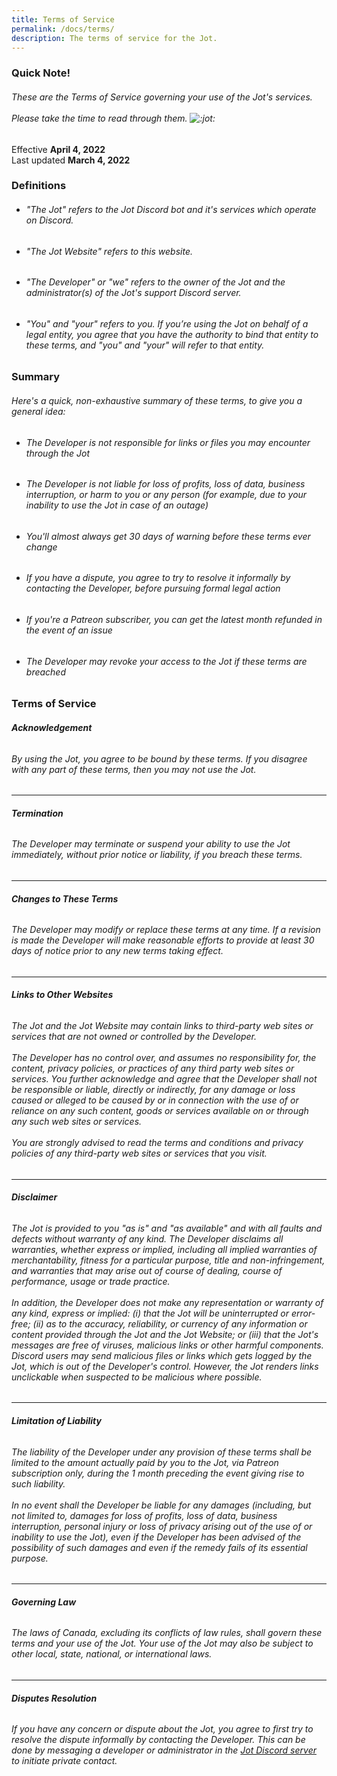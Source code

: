 ```yaml
---
title: Terms of Service
permalink: /docs/terms/
description: The terms of service for the Jot.
---
```

<div class="panel panel-info">
	<div class="panel-heading">
		<h3 class="panel-title" id="quicknote">Quick Note!</h3>
	</div>
    <div class="panel-body">
    <h6>These are the Terms of Service governing your use of the Jot's services.<br/><br/>Please take the time to read through them. <img style="display:inline" src="/jot/assets/img/emotes/jot.png" alt=":jot:"></h6>
    <h10>Effective <strong>April 4, 2022</strong><br/>Last updated <strong>March 4, 2022</strong></h10>
    </div>
</div>
<div class="panel panel-primary">
    <div class="panel-heading">
        <h3 class="panel-title" id="definitions">Definitions</h3>
    </div>
    <div class="panel-body">
    <ul>
    <li><h6>"The Jot" refers to the Jot Discord bot and it's services which operate on Discord.</h6></li>
    <li><h6>"The Jot Website" refers to this website.</h6></li>
    <li><h6>"The Developer" or "we" refers to the owner of the Jot and the administrator(s) of the Jot's support Discord server.</h6></li>
    <li><h6>"You" and "your" refers to you. If you’re using the Jot on behalf of a legal entity, you agree that you have the authority to bind that entity to these terms, and "you" and "your" will refer to that entity.</h6></li>
    </ul>
    </div>
</div>
<div class="panel panel-primary">
    <div class="panel-heading">
        <h3 class="panel-title" id="definitions">Summary</h3>
    </div>
    <div class="panel-body">
    <h6>Here's a quick, non-exhaustive summary of these terms, to give you a general idea:</h6>
    <ul>
    <li><h6>The Developer is not responsible for links or files you may encounter through the Jot</h6></li>
    <li><h6>The Developer is not liable for loss of profits, loss of data, business interruption, or harm to you or any person (for example, due to your inability to use the Jot in case of an outage)</h6></li>
    <li><h6>You'll almost always get 30 days of warning before these terms ever change</h6></li>
    <li><h6>If you have a dispute, you agree to try to resolve it informally by contacting the Developer, before pursuing formal legal action</h6></li>
    <li><h6>If you're a Patreon subscriber, you can get the latest month refunded in the event of an issue</h6></li>
    <li><h6>The Developer may revoke your access to the Jot if these terms are breached</h6></li>
    </ul>
    </div>
</div>
<div class="panel panel-primary">
	<div class="panel-heading">
		<h3 class="panel-title" id="privacy">Terms of Service</h3>
	</div>
	<div class="panel-body">
    <h6><strong>Acknowledgement</strong></h6>
    <h6>By using the Jot, you agree to be bound by these terms. If you disagree with any part of these terms, then you may not use the Jot.</h6>
    <hr/>
    <h6><strong>Termination</strong></h6>
    <h6>The Developer may terminate or suspend your ability to use the Jot immediately, without prior notice or liability, if you breach these terms.</h6>
    <hr/>
    <h6><strong>Changes to These Terms</strong></h6>
    <h6>The Developer may modify or replace these terms at any time. If a revision is made the Developer will make reasonable efforts to provide at least 30 days of notice prior to any new terms taking effect.</h6>
    <hr/>
    <h6><strong>Links to Other Websites</strong></h6>
    <h6>The Jot and the Jot Website may contain links to third-party web sites or services that are not owned or controlled by the Developer.<br/><br/>The Developer has no control over, and assumes no responsibility for, the content, privacy policies, or practices of any third party web sites or services. You further acknowledge and agree that the Developer shall not be responsible or liable, directly or indirectly, for any damage or loss caused or alleged to be caused by or in connection with the use of or reliance on any such content, goods or services available on or through any such web sites or services.<br/><br/>You are strongly advised to read the terms and conditions and privacy policies of any third-party web sites or services that you visit.</h6>
    <hr/>
    <h6><strong>Disclaimer</strong></h6>
    <h6>The Jot is provided to you "as is" and "as available" and with all faults and defects without warranty of any kind. The Developer disclaims all warranties, whether express or implied, including all implied warranties of merchantability, fitness for a particular purpose, title and non-infringement, and warranties that may arise out of course of dealing, course of performance, usage or trade practice.<br/><br/>In addition, the Developer does not make any representation or warranty of any kind, express or implied: (i) that the Jot will be uninterrupted or error-free; (ii) as to the accuracy, reliability, or currency of any information or content provided through the Jot and the Jot Website; or (iii) that the Jot's messages are free of viruses, malicious links or other harmful components. Discord users may send malicious files or links which gets logged by the Jot, which is out of the Developer's control. However, the Jot renders links unclickable when suspected to be malicious where possible.</h6>
    <hr/>
    <h6><strong>Limitation of Liability</strong></h6>
    <h6>The liability of the Developer under any provision of these terms shall be limited to the amount actually paid by you to the Jot, via Patreon subscription only, during the 1 month preceding the event giving rise to such liability.<br/><br/>In no event shall the Developer be liable for any damages (including, but not limited to, damages for loss of profits, loss of data, business interruption, personal injury or loss of privacy arising out of the use of or inability to use the Jot), even if the Developer has been advised of the possibility of such damages and even if the remedy fails of its essential purpose.</h6>
    <hr/>
    <h6><strong>Governing Law</strong></h6>
    <h6>The laws of Canada, excluding its conflicts of law rules, shall govern these terms and your use of the Jot. Your use of the Jot may also be subject to other local, state, national, or international laws.</h6>
    <hr/>
    <h6><strong>Disputes Resolution</strong></h6>
    <h6>If you have any concern or dispute about the Jot, you agree to first try to resolve the dispute informally by contacting the Developer. This can be done by messaging a developer or administrator in the <a href="{{ site.server_invite }}" target="_blank">Jot Discord server</a> to initiate private contact.</h6>
    </div>
</div>
